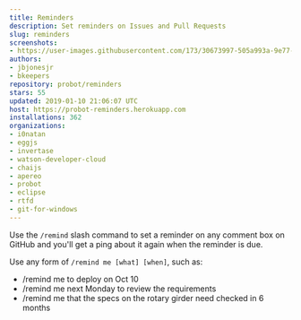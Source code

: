 ```yaml
---
title: Reminders
description: Set reminders on Issues and Pull Requests
slug: reminders
screenshots:
- https://user-images.githubusercontent.com/173/30673997-505a993a-9e77-11e7-8f0f-d5a606816e8e.png
authors:
- jbjonesjr
- bkeepers
repository: probot/reminders
stars: 55
updated: 2019-01-10 21:06:07 UTC
host: https://probot-reminders.herokuapp.com
installations: 362
organizations:
- i0natan
- eggjs
- invertase
- watson-developer-cloud
- chaijs
- apereo
- probot
- eclipse
- rtfd
- git-for-windows
---
```


Use the `/remind` slash command to set a reminder on any comment box on GitHub and you'll get a ping about it again when the reminder is due.

Use any form of `/remind me [what] [when]`, such as:

- /remind me to deploy on Oct 10
- /remind me next Monday to review the requirements
- /remind me that the specs on the rotary girder need checked in 6 months
